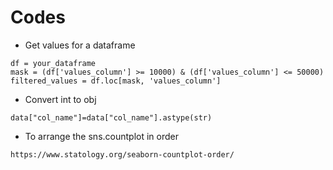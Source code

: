 # Codes

- Get values for a dataframe
```
df = your_dataframe
mask = (df['values_column'] >= 10000) & (df['values_column'] <= 50000)
filtered_values = df.loc[mask, 'values_column']
```

- Convert int to obj
```
data["col_name"]=data["col_name"].astype(str)
```

- To arrange the sns.countplot in order
```
https://www.statology.org/seaborn-countplot-order/
```
